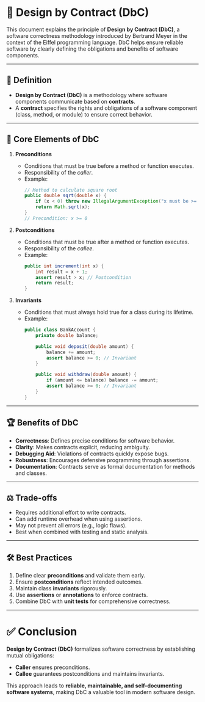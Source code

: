 # 📐 Design by Contract (DbC)

This document explains the principle of **Design by Contract (DbC)**, a software correctness methodology introduced by Bertrand Meyer in the context of the Eiffel programming language. DbC helps ensure reliable software by clearly defining the obligations and benefits of software components.

---

## 📖 Definition

- **Design by Contract (DbC)** is a methodology where software components communicate based on **contracts**.  
- A **contract** specifies the rights and obligations of a software component (class, method, or module) to ensure correct behavior.  

---

## 📜 Core Elements of DbC

1. **Preconditions**  
   - Conditions that must be true before a method or function executes.  
   - Responsibility of the *caller*.  
   - Example:
     ```java
     // Method to calculate square root
     public double sqrt(double x) {
         if (x < 0) throw new IllegalArgumentException("x must be >= 0");
         return Math.sqrt(x);
     }
     // Precondition: x >= 0
     ```

2. **Postconditions**  
   - Conditions that must be true after a method or function executes.  
   - Responsibility of the *callee*.  
   - Example:
     ```java
     public int increment(int x) {
         int result = x + 1;
         assert result > x; // Postcondition
         return result;
     }
     ```

3. **Invariants**  
   - Conditions that must always hold true for a class during its lifetime.  
   - Example:
     ```java
     public class BankAccount {
         private double balance;

         public void deposit(double amount) {
             balance += amount;
             assert balance >= 0; // Invariant
         }

         public void withdraw(double amount) {
             if (amount <= balance) balance -= amount;
             assert balance >= 0; // Invariant
         }
     }
     ```

---

## 🏆 Benefits of DbC

- **Correctness**: Defines precise conditions for software behavior.  
- **Clarity**: Makes contracts explicit, reducing ambiguity.  
- **Debugging Aid**: Violations of contracts quickly expose bugs.  
- **Robustness**: Encourages defensive programming through assertions.  
- **Documentation**: Contracts serve as formal documentation for methods and classes.  

---

## ⚖️ Trade-offs

- Requires additional effort to write contracts.  
- Can add runtime overhead when using assertions.  
- May not prevent all errors (e.g., logic flaws).  
- Best when combined with testing and static analysis.  

---

## 🛠️ Best Practices

1. Define clear **preconditions** and validate them early.  
2. Ensure **postconditions** reflect intended outcomes.  
3. Maintain class **invariants** rigorously.  
4. Use **assertions** or **annotations** to enforce contracts.  
5. Combine DbC with **unit tests** for comprehensive correctness.  

---

# ✅ Conclusion

**Design by Contract (DbC)** formalizes software correctness by establishing mutual obligations:  
- **Caller** ensures preconditions.  
- **Callee** guarantees postconditions and maintains invariants.  

This approach leads to **reliable, maintainable, and self-documenting software systems**, making DbC a valuable tool in modern software design.
